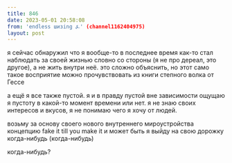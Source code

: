 ```yaml
---
title: 846
date: 2023-05-01 20:58:08
from: 'endless шизing ⍼' (channel1162404975)
layout: post
---
```


я сейчас обнаружил что я вообще-то в последнее время как-то стал наблюдать за своей жизнью словно со стороны (я не про дереал, это другое), а не жить внутри неё. это сложно объяснить, но этот само такое восприятие можно прочувствовать из книги  степного волка от Гессе

а ещё я все также пустой. я и в правду пустой вне зависимости ощущаю я пустоту в какой-то момент времени или нет. я не знаю своих интересов и вкусов, я не понимаю чего я хочу от людей.

возьму за основу своего нового внутреннего мироустройства концепцию fake it till you make it и может быть я выйду на свою дорожку когда-нибудь (когда-нибудь)

когда-нибудь?
